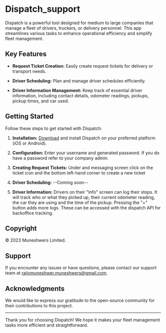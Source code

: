 # Dispatch_support


Dispatch is a powerful tool designed for medium to large companies that manage a fleet of drivers, truckers, or delivery personnel. This app streamlines various tasks to enhance operational efficiency and simplify fleet management.

## Key Features

- **Request Ticket Creation:** Easily create request tickets for delivery or transport needs.

- **Driver Scheduling:** Plan and manage driver schedules efficiently.

- **Driver Information Management:** Keep track of essential driver information, including contact details, odometer readings, pickups, pickup times, and car used.

## Getting Started

Follow these steps to get started with Dispatch:

1. **Installation:** [Download](#) and install Dispatch on your preferred platform (iOS or Android).

2. **Configuration:** Enter your username and generated password. If you do have a password refer to your company admin.

3. **Creating Request Tickets:** Under and messaging screen click on the ticket icon and the bottom left-hand corner to create a new ticket

4. **Driver Scheduling:** --Coming soon--

5. **Driver Information:** Drivers on their "Info" screen can log their stops. It will track who or what they picked up, their current odometer reading, the car they are using and the time of the pickup. Pressing the "+" button adds more logs. These can be accessed with the dispatch API for backoffice tracking.


## Copyright

© 2023 Muneshwers Limited.


## Support

If you encounter any issues or have questions, please contact our support team at [rajivmuneshwer.muneshwers@gmail.com](mailto:rajivmuneshwer.muneshwers@gmail.com).

## Acknowledgments

We would like to express our gratitude to the open-source community for their contributions to this project.

---

Thank you for choosing Dispatch! We hope it makes your fleet management tasks more efficient and straightforward.
